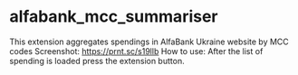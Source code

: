 # alfabank_mcc_summariser

This extension aggregates spendings in AlfaBank Ukraine website by MCC codes
Screenshot: https://prnt.sc/s19llb
How to use: After the list of spending is loaded press the extension button.
